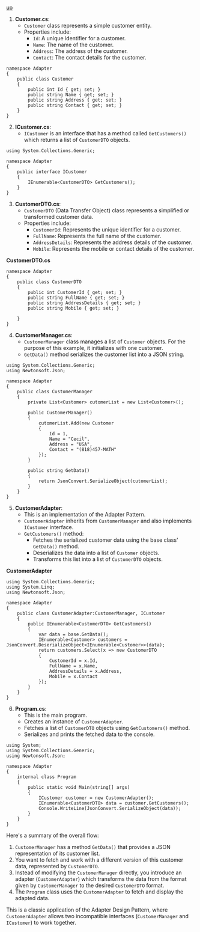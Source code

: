 [up](../README.md)

1. **Customer.cs**:
    * `Customer` class represents a simple customer entity.
    * Properties include:
        - `Id`: A unique identifier for a customer.
        - `Name`: The name of the customer.
        - `Address`: The address of the customer.
        - `Contact`: The contact details for the customer.

```
namespace Adapter
{
    public class Customer
    {
        public int Id { get; set; }
        public string Name { get; set; }
        public string Address { get; set; }
        public string Contact { get; set; }
    }
}
```

2. **ICustomer.cs**:
    * `ICustomer` is an interface that has a method called `GetCustomers()` which returns a list of `CustomerDTO` objects.

```
using System.Collections.Generic;

namespace Adapter
{
    public interface ICustomer
    {
        IEnumerable<CustomerDTO> GetCustomers();
    }
} 
```

3. **CustomerDTO.cs**:
    * `CustomerDTO` (Data Transfer Object) class represents a simplified or transformed customer data.
    * Properties include:
        - `CustomerId`: Represents the unique identifier for a customer.
        - `FullName`: Represents the full name of the customer.
        - `AddressDetails`: Represents the address details of the customer.
        - `Mobile`: Represents the mobile or contact details of the customer.

**CustomerDTO.cs**

```
namespace Adapter
{
    public class CustomerDTO
    {
        public int CustomerId { get; set; }
        public string FullName { get; set; }
        public string AddressDetails { get; set; }
        public string Mobile { get; set; } 
        
    }
}
```

4. **CustomerManager.cs**:
    * `CustomerManager` class manages a list of `Customer` objects. For the purpose of this example, it initializes with one customer.
    * `GetData()` method serializes the customer list into a JSON string.

```
using System.Collections.Generic;
using Newtonsoft.Json;

namespace Adapter
{
    public class CustomerManager
    {
        private List<Customer> cutomerList = new List<Customer>();
        
        public CustomerManager()
        {
            cutomerList.Add(new Customer
            {
                Id = 1,
                Name = "Cecil",
                Address = "USA",
                Contact = "(818)457-MATH"
            });
        }
        
        public string GetData()
        {
            return JsonConvert.SerializeObject(cutomerList);
        }
    }
}
```

5. **CustomerAdapter**:
    * This is an implementation of the Adapter Pattern. 
    * `CustomerAdapter` inherits from `CustomerManager` and also implements `ICustomer` interface.
    * `GetCustomers()` method:
        - Fetches the serialized customer data using the base class' `GetData()` method.
        - Deserializes the data into a list of `Customer` objects.
        - Transforms this list into a list of `CustomerDTO` objects.

**CustomerAdapter**

```
using System.Collections.Generic;
using System.Linq;
using Newtonsoft.Json;

namespace Adapter
{
    public class CustomerAdapter:CustomerManager, ICustomer
    {
        public IEnumerable<CustomerDTO> GetCustomers()
        {
            var data = base.GetData();
            IEnumerable<Customer> customers = JsonConvert.DeserializeObject<IEnumerable<Customer>>(data);
            return customers.Select(x => new CustomerDTO
            {
                CustomerId = x.Id,
                FullName = x.Name,
                AddressDetails = x.Address,
                Mobile = x.Contact
            });
        }
    }
}
```

6. **Program.cs**:
    * This is the main program.
    * Creates an instance of `CustomerAdapter`.
    * Fetches a list of `CustomerDTO` objects using `GetCustomers()` method.
    * Serializes and prints the fetched data to the console.

```
using System;
using System.Collections.Generic;
using Newtonsoft.Json;

namespace Adapter
{
    internal class Program
    {
        public static void Main(string[] args)
        {
            ICustomer customer = new CustomerAdapter();
            IEnumerable<CustomerDTO> data = customer.GetCustomers();
            Console.WriteLine(JsonConvert.SerializeObject(data));
        }
    }
}
```

Here's a summary of the overall flow:

1. `CustomerManager` has a method `GetData()` that provides a JSON representation of its customer list.
2. You want to fetch and work with a different version of this customer data, represented by `CustomerDTO`.
3. Instead of modifying the `CustomerManager` directly, you introduce an adapter (`CustomerAdapter`) which transforms the data from the format given by `CustomerManager` to the desired `CustomerDTO` format.
4. The `Program` class uses the `CustomerAdapter` to fetch and display the adapted data.

This is a classic application of the Adapter Design Pattern, where `CustomerAdapter` allows two incompatible interfaces (`CustomerManager` and `ICustomer`) to work together.

